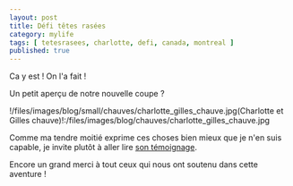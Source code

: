 ```yaml
---
layout: post
title: Défi têtes rasées
category: mylife
tags: [ tetesrasees, charlotte, defi, canada, montreal ]
published: true
---
```

Ca y est ! On l'a fait !

Un petit aperçu de notre nouvelle coupe ?

!/files/images/blog/small/chauves/charlotte_gilles_chauve.jpg(Charlotte et Gilles chauve)!:/files/images/blog/chauves/charlotte_gilles_chauve.jpg

<!--more-->

Comme ma tendre moitié exprime ces choses bien mieux que je n'en suis capable, je invite plutôt à aller lire [son témoignage](http://baldandgorgeous.ca/pages/fr/defi.html).

Encore un grand merci à tout ceux qui nous ont soutenu dans cette aventure !
